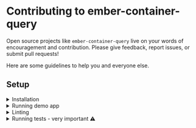 # Contributing to ember-container-query

Open source projects like `ember-container-query` live on your words of encouragement and contribution. Please give feedback, report issues, or submit pull requests!

Here are some guidelines to help you and everyone else.


## Setup

<details>
<summary>Installation</summary>

1. Fork and clone this repo.

    ```bash
    git clone git@github.com:<your GitHub handle>/ember-container-query.git
    ```

1. Change directory.

    ```bash
    cd ember-container-query
    ```

1. Use `yarn` to install dependencies.

    ```bash
    yarn install
    ```
</details>


<details>
<summary>Running demo app</summary>

1. After following the installation step, you can run the app.

    ```bash
    ember serve
    ```

1. Open the app at [http://localhost:4200](http://localhost:4200).
</details>


<details>
<summary>Linting</summary>

1. When you write code, please check dependencies, template files, and JavaScript files often.

    ```bash
    yarn lint
    ```

    This command will lint files and dependencies in parallel.
</details>


<details>
<summary>Running tests - very important ⚠️</summary>

1. The setup is quite different from most addons. We check the addon and demo app at _9_ various widths and heights.

1. When you write code, please check both addon and demo app often.

    ```bash
    yarn test
    ```

1. A couple of caveats. `yarn test --server` may not run properly (i.e. opening 9 browsers and shutting them down). If you do want to check something in browser, you can run one script at a time:

    ```bash
    yarn test:ember:w3-h3 --server
    ```

    Using `--filter` will result in failed tests. I use the filters for responsive testing so please don't overwrite them with your own.

1. When you write code, you don't need to check addon compatibility. I suggest leaving this to CI. For every PR, the CI will lint files and dependencies, run tests, and check compatible versions—all in parallel! 💯
</details>